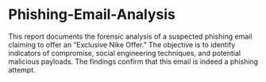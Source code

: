# Phishing-Email-Analysis

This report documents the forensic analysis of a suspected phishing email claiming to offer
an “Exclusive Nike Offer.” The objective is to identify indicators of compromise, social
engineering techniques, and potential malicious payloads. The findings confirm that this
email is indeed a phishing attempt.
